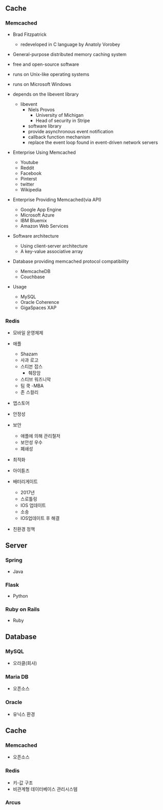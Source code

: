 ## Cache
 ### Memcached
 - Brad Fitzpatrick
   - redeveloped in C language by Anatoly Vorobey 
 - General-purpose distributed memory caching system
 - free and open-source software
 - runs on Unix-like operating systems
 - runs on Microsoft Windows
 - depends on the libevent library
   - libevent
     - Niels Provos
       - University of Michigan
       - Head of security in Stripe
     - software library
     - provide asynchronous event notification
     - callback function mechanism
     - replace the event loop found in event-driven network servers
 - Enterprise Using Memcached
   - Youtube
   - Reddit
   - Facebook
   - Pinterst
   - twitter
   - Wikipedia
 - Enterprise Providing Memcached(via API)
   - Google App Engine
   - Microsoft Azure
   - IBM Bluemix
   - Amazon Web Services
 - Software architecture
   - Using client-server architecture
   - A key-value associative array
   
 - Database providing memcached protocol compatibility
   - MemcacheDB
   - Couchbase
 - Usage
   - MySQL
   - Oracle Coherence
   - GigaSpaces XAP

 ### Redis
 - 모바일 운영체제
 - 애플
   - Shazam
   - 사과 로고
   - 스티븐 잡스
     - 췌장암
   - 스티브 워즈니악
   - 팀 쿡
     -MBA
   - 존 스컬리
   
   
 - 앱스토어
 - 안정성
 - 보안
   - 애플에 의해 관리철저
   - 보안성 우수
   - 폐쇄성
 - 최적화
 - 아이튠즈
 - 배터리게이트
   - 2017년
   - 스로틀링
   - IOS 업데이트
   - 소송
   - IOS업데이트 후 해결
 - 친환경 정책

## Server
 ### Spring
 - Java
 ### Flask
 - Python
 ### Ruby on Rails
 - Ruby
## Database
 ### MySQL
 - 오라클(회사)
 ### Maria DB
 - 오픈소스
 ### Oracle
 - 유닉스 환경
## Cache
 ### Memcached
 - 오픈소스
 ### Redis
 - 키-값 구조
 - 비관계형 데이터베이스 관리시스템
 ### Arcus
